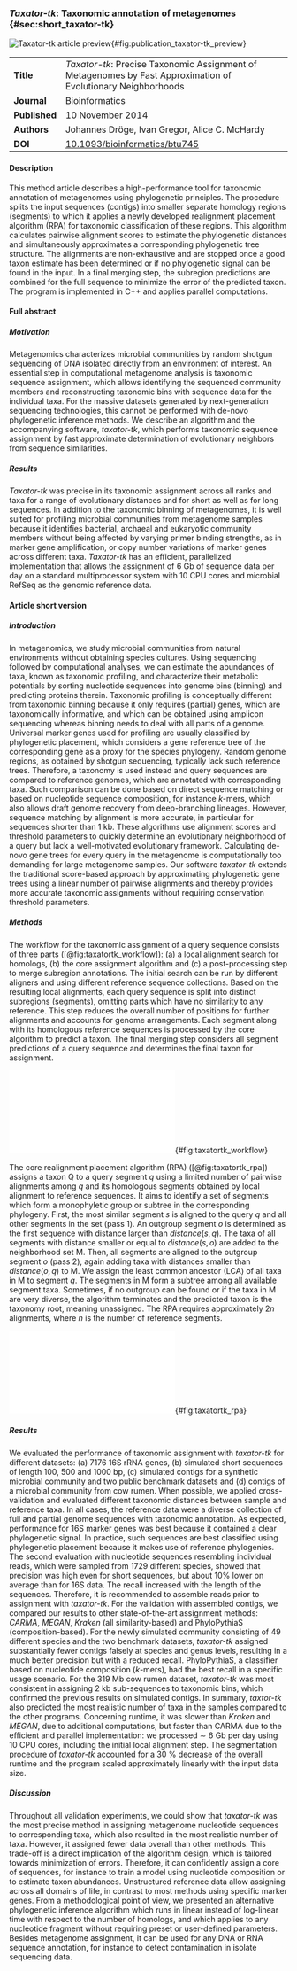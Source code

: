 ### *Taxator-tk*: Taxonomic annotation of metagenomes {#sec:short_taxator-tk}

![*Taxator-tk* article preview](figure/publication_taxator-tk_preview.png){#fig:publication_taxator-tk_preview}

|  |  |
| :---------- | ------------------------------------------------------------ |
| **Title** |  *Taxator-tk*: Precise Taxonomic Assignment of Metagenomes by Fast Approximation of Evolutionary Neighborhoods |
| **Journal** |  Bioinformatics |
| **Published** | 10 November 2014 |
| **Authors** | Johannes Dröge, Ivan Gregor, Alice C. McHardy |
| **DOI** | [10.1093/bioinformatics/btu745](https://doi.org/10.1093/bioinformatics/btu745) |

#### Description

This method article describes a high-performance tool for taxonomic annotation of metagenomes using phylogenetic principles. The procedure splits the input sequences (contigs) into smaller separate homology regions (segments) to which it applies a newly developed realignment placement algorithm (RPA) for taxonomic classification of these regions. This algorithm calculates pairwise alignment scores to estimate the phylogenetic distances and simultaneously approximates a corresponding phylogenetic tree structure. The alignments are non-exhaustive and are stopped once a good taxon estimate has been determined or if no phylogenetic signal can be found in the input. In a final merging step, the subregion predictions are combined for the full sequence to minimize the error of the predicted taxon. The program is implemented in C++ and applies parallel computations.

#### Full abstract

##### Motivation

Metagenomics characterizes microbial communities by random shotgun sequencing of DNA isolated directly from an environment of interest. An essential step in computational metagenome analysis is taxonomic sequence assignment, which allows identifying the sequenced community members and reconstructing taxonomic bins with sequence data for the individual taxa. For the massive datasets generated by next-generation sequencing technologies, this cannot be performed with de-novo phylogenetic inference methods. We describe an algorithm and the accompanying software, *taxator-tk*, which performs taxonomic sequence assignment by fast approximate determination of evolutionary neighbors from sequence similarities.

##### Results

*Taxator-tk* was precise in its taxonomic assignment across all ranks and taxa for a range of evolutionary distances and for short as well as for long sequences. In addition to the taxonomic binning of metagenomes, it is well suited for profiling microbial communities from metagenome samples because it identifies bacterial, archaeal and eukaryotic community members without being affected by varying primer binding strengths, as in marker gene amplification, or copy number variations of marker genes across different taxa. *Taxator-tk* has an efficient, parallelized implementation that allows the assignment of 6 Gb of sequence data per day on a standard multiprocessor system with 10 CPU cores and microbial RefSeq as the genomic reference data.

#### Article short version

##### Introduction

In metagenomics, we study microbial communities from natural environments without obtaining species cultures. Using sequencing followed by computational analyses, we can estimate the abundances of taxa, known as taxonomic profiling, and characterize their metabolic potentials by sorting nucleotide sequences into genome bins (binning) and predicting proteins therein. Taxonomic profiling is conceptually different from taxonomic binning because it only requires (partial) genes, which are taxonomically informative, and which can be obtained using amplicon sequencing whereas binning needs to deal with all parts of a genome. Universal marker genes used for profiling are usually classified by phylogenetic placement, which considers a gene reference tree of the corresponding gene as a proxy for the species phylogeny. Random genome regions, as obtained by shotgun sequencing, typically lack such reference trees. Therefore, a taxonomy is used instead and query sequences are compared to reference genomes, which are annotated with corresponding taxa. Such comparison can be done based on direct sequence matching or based on nucleotide sequence composition, for instance $k$-mers, which also allows draft genome recovery from deep-branching lineages. However, sequence matching by alignment is more accurate, in particular for sequences shorter than 1 kb. These algorithms use alignment scores and threshold parameters to quickly determine an evolutionary neighborhood of a query but lack a well-motivated evolutionary framework. Calculating de-novo gene trees for every query in the metagenome is computationally too demanding for large metagenome samples. Our software *taxator-tk* extends the traditional score-based approach by approximating phylogenetic gene trees using a linear number of pairwise alignments and thereby provides more accurate taxonomic assignments without requiring conservation threshold parameters.

##### Methods

The workflow for the taxonomic assignment of a query sequence consists of three parts ([@fig:taxatortk_workflow]): (a) a local alignment search for homologs, (b) the core assignment algorithm and (c) a post-processing step to merge subregion annotations. The initial search can be run by different aligners and using different reference sequence collections. Based on the resulting local alignments, each query sequence is split into distinct subregions (segments), omitting parts which have no similarity to any reference. This step reduces the overall number of positions for further alignments and accounts for genome arrangements. Each segment along with its homologous reference sequences is processed by the core algorithm to predict a taxon. The final merging step considers all segment predictions of a query sequence and determines the final taxon for assignment.

![Workflow diagram for the taxonomic assignment of a nucleotide query sequence with *taxator-tk*: (a) Homology search for query sequence in reference collection using local alignment; (b) program taxator splits the query into distinct segments and determines a taxon ID for each; (c) program binner determines a consensus taxon ID for the entire query from the segment predictions.](figure/taxatortk_workflow.pdf "Workflow diagram for taxator-tk"){#fig:taxatortk_workflow}

The core realignment placement algorithm (RPA) ([@fig:taxatortk_rpa]) assigns a taxon Q to a query segment *q* using a limited number of pairwise alignments among *q* and its homologous segments obtained by local alignment to reference sequences. It aims to identify a set of segments which form a monophyletic group or subtree in the corresponding phylogeny. First, the most similar segment *s* is aligned to the query *q* and all other segments in the set (pass 1). An outgroup segment *o* is determined as the first sequence with distance larger than $distance(s,q)$. The taxa of all segments with distance smaller or equal to $distance(s,o)$ are added to the neighborhood set M. Then, all segments are aligned to the outgroup segment *o* (pass 2), again adding taxa with distances smaller than $distance(o,q)$ to M. We assign the least common ancestor (LCA) of all taxa in M to segment *q*. The segments in M form a subtree among all available segment taxa. Sometimes, if no outgroup can be found or if the taxa in M are very diverse, the algorithm terminates and the predicted taxon is the taxonomy root, meaning unassigned. The RPA requires approximately $2n$ alignments, where $n$ is the number of reference segments.

![Realignment placement algorithm (RPA) for labeling a query segment *q* with a taxon ID. (a) Underlying taxonomy with query taxon Q and reference taxa A, B, C, D, O and S which is approximated by the query segment alignment. (b) Approximate graph representing pairwise distances between the taxa. The
subgraph for clade X is highlighted. (c, d) The two alignment passes which add segment taxa to an empty set *M*. Segment *s* is the segment with
the smallest local alignment score (distance) to *q* in the initial similarity search. (c) First, all segments are aligned to segment *s*. The resulting distances are ordered and the taxa with equal or smaller distances than *distance(s,q)* are added to *M*. The outgroup segment *o* is the next most similar segment to *s* after *q*, with *distance(o,s)* $>$ *distance(s,q)*. (d) All segments are aligned to *o*. From the ranked distances, taxa with distances smaller than *distance(o,q)* are also added to *M*. Thus, *M* includes all the nearest evolutionary neighbors for the query segment *q* (the taxa corresponding to segments *a*, *b*, *c*, *d*, *o* and *s*). The taxon ID assigned to *q* is the lowest common ancestor of taxa in *M*. (e) Partially resolved segment subtree at node R, which is implied by distances obtained in (c) and (d), where the exact position of some segments (*a*, *b*, *c* and *d* with dashed branches) is left unresolved by the RPA](figure/taxatortk_rpa.pdf "Realignment placement algorithm (RPA) steps"){#fig:taxatortk_rpa}

##### Results

We evaluated the performance of taxonomic assignment with *taxator-tk* for different datasets: (a) 7176 16S rRNA genes, (b) simulated short sequences of length 100, 500 and 1000 bp, (c) simulated contigs for a synthetic microbial community and two public benchmark datasets and (d) contigs of a microbial community from cow rumen. When possible, we applied cross-validation and evaluated different taxonomic distances between sample and reference taxa. In all cases, the reference data were a diverse collection of full and partial genome sequences with taxonomic annotation. As expected, performance for 16S marker genes was best because it contained a clear phylogenetic signal. In practice, such sequences are best classified using phylogenetic placement because it makes use of reference phylogenies. The second evaluation with nucleotide sequences resembling individual reads, which were sampled from 1729 different species, showed that precision was high even for short sequences, but about 10% lower on average than for 16S data. The recall increased with the length of the sequences. Therefore, it is recommended to assemble reads prior to assignment with *taxator-tk*. For the validation with assembled contigs, we compared our results to other state-of-the-art assignment methods: *CARMA*, *MEGAN*, *Kraken* (all similarity-based) and PhyloPythiaS (composition-based). For the newly simulated community consisting of 49 different species and the two benchmark datasets, *taxator-tk* assigned substantially fewer contigs falsely at species and genus levels, resulting in a much better precision but with a reduced recall. PhyloPythiaS, a classifier based on nucleotide composition ($k$-mers), had the best recall in a specific usage scenario. For the 319 Mb cow rumen dataset, *taxator-tk* was most consistent in assigning 2 kb sub-sequences to taxonomic bins, which confirmed the previous results on simulated contigs. In summary, *taxtor-tk* also predicted the most realistic number of taxa in the samples compared to the other programs. Concerning runtime, it was slower than *Kraken* and *MEGAN*, due to additional computations, but faster than CARMA due to the efficient and parallel implementation: we processed $\sim$ 6 Gb per day using 10 CPU cores, including the initial local alignment step. The segmentation procedure of *taxator-tk* accounted for a 30 % decrease of the overall runtime and the program scaled approximately linearly with the input data size.

##### Discussion

Throughout all validation experiments, we could show that *taxator-tk* was the most precise method in assigning metagenome nucleotide sequences to corresponding taxa, which also resulted in the most realistic number of taxa. However, it assigned fewer data overall than other methods. This trade-off is a direct implication of the algorithm design, which is tailored towards minimization of errors. Therefore, it can confidently assign a core of sequences, for instance to train a model using nucleotide composition or to estimate taxon abundances. Unstructured reference data allow assigning across all domains of life, in contrast to most methods using specific marker genes. From a methodological point of view, we presented an alternative phylogenetic inference algorithm which runs in linear instead of log-linear time with respect to the number of homologs, and which applies to any nucleotide fragment without requiring preset or user-defined parameters. Besides metagenome assignment, it can be used for any DNA or RNA sequence annotation, for instance to detect contamination in isolate sequencing data.
